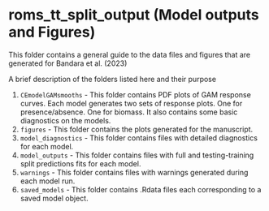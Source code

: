 # roms_tt_split_output (Model outputs and Figures)

This folder contains a general guide to the data files and figures that are generated for Bandara et al. (2023)

A brief description of the folders listed here and their purpose

1. `CEmodelGAMsmooths` - This folder contains PDF plots of GAM response curves. Each model generates two sets of response plots. One for presence/absence. One for biomass. It also contains some basic diagnostics on the models.
2. `figures` - This folder contains the plots generated for the manuscript.
3. `model_diagnostics` - This folder contains files with detailed diagnostics for each model.
4. `model_outputs` - This folder contains files with full and testing-training split predictions fits for each model.
5. `warnings` - This folder contains files with warnings generated during each model run.
6. `saved_models` - This folder contains .Rdata files each corresponding to a saved model object.

